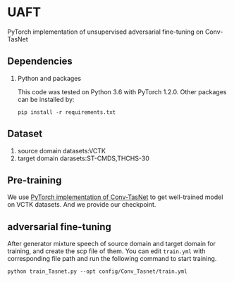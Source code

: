 # UAFT
PyTorch implementation of unsupervised adversarial fine-tuning on Conv-TasNet

## Dependencies
1. Python and packages   

   This code was tested on Python 3.6 with PyTorch 1.2.0. Other packages can be installed by:
   
   `pip install -r requirements.txt`
   
## Dataset
1. source domain datasets:VCTK
2. target domain darasets:ST-CMDS,THCHS-30
   
## Pre-training
   We use [PyTorch implementation of Conv-TasNet](https://github.com/JusperLee/Dual-Path-RNN-Pytorch) to get well-trained model on VCTK datasets.
   And we provide our checkpoint.
   
## adversarial fine-tuning
   After generator mixture speech of source domain and target domain for training, and create the scp file of them.
   You can edit `train.yml` with corresponding file path and run the following command to start training.
   
   `python train_Tasnet.py --opt config/Conv_Tasnet/train.yml`
